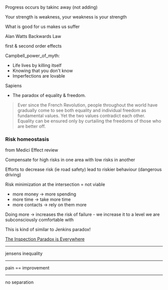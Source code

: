 Progress occurs by takinc away (not adding)

Your strength is weakness, your weakness is your strength

What is good for us makes us suffer

Alan Watts Backwards Law

first & second order effects


Campbell_power_of_myth:
- Life lives by killing itself
- Knowing that you don't know
- Imperfections are lovable

Sapiens
- The paradox of equality & freedom.
> Ever since the French Revolution, people throughout the world have gradually come to see both equality and individual freedom as fundamental values. Yet the two values contradict each other. Equality can be ensured only by curtailing the freedoms of those who are better off.


### Risk homeostasis

from Medici Effect review

Compensate for high risks in one area with low risks in another

Efforts to decrease risk (ie road safety) lead to riskier behaviour (dangerous driving)

Risk minimization at the intersection = not viable

- more money -> more spending
- more time -> take more time
- more contacts -> rely on them more

Doing more -> increases the risk of failure - we increase it to a level we are subconsciously comfortable with

This is kind of similar to Jenkins paradox!

[The Inspection Paradox is Everywhere](http://allendowney.blogspot.com/2015/08/the-inspection-paradox-is-everywhere.html?m=1)

---

jensens inequality

---

pain == improvement

---

no separation
